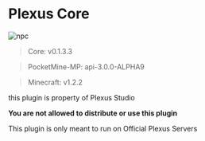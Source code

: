 # Plexus Core

![npc](https://user-images.githubusercontent.com/12077835/31897396-1b7fab8e-b7cb-11e7-93a0-2edab458919a.png)

> Core: v0.1.3.3

> PocketMine-MP: api-3.0.0-ALPHA9

> Minecraft: v1.2.2

this plugin is property of Plexus Studio

**You are not allowed to distribute or use this plugin** 

This plugin is only meant to run on Official Plexus Servers
